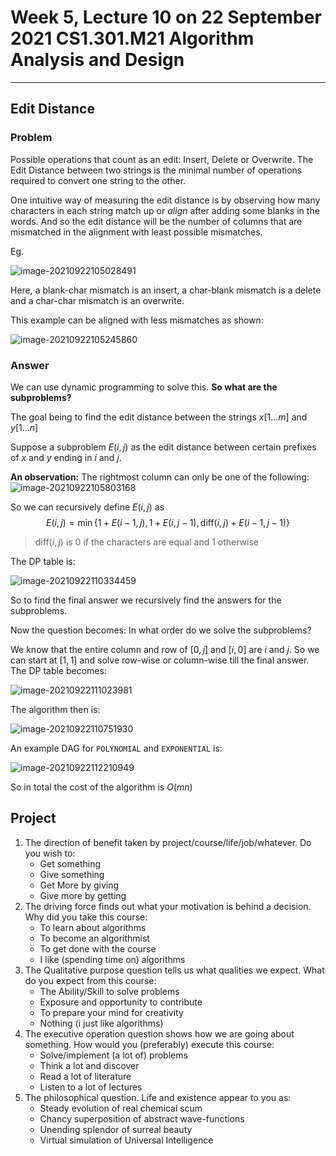 # Week 5, Lecture 10 on 22 September 2021 CS1.301.M21 Algorithm Analysis and Design

***

## Edit Distance

### Problem

Possible operations that count as an edit: Insert, Delete or Overwrite.
The Edit Distance between two strings is the minimal number of operations required to convert one string to the other.

One intuitive way of measuring the edit distance is by observing how many characters in each string match up or *align* after adding some blanks in the words.
And so the edit distance will be the number of columns that are mismatched in the alignment with least possible mismatches.

Eg.

![image-20210922105028491](C:\Users\gpaul\AppData\Roaming\Typora\typora-user-images\image-20210922105028491.png)

Here, a blank-char mismatch is an insert, a char-blank mismatch is a delete and a char-char mismatch is an overwrite.

This example can be aligned with less mismatches as shown:

![image-20210922105245860](C:\Users\gpaul\AppData\Roaming\Typora\typora-user-images\image-20210922105245860.png)



### Answer

We can use dynamic programming to solve this.
**So what are the subproblems?**

The goal being to find the edit distance between the strings $x[1 ... m]$ and $y[1 ...n]$

Suppose a subproblem $E(i,j)$ as the edit distance between certain prefixes of $x$ and $y$ ending in $i$ and $j$.

**An observation:**
The rightmost column can only be one of the following:
![image-20210922105803168](C:\Users\gpaul\AppData\Roaming\Typora\typora-user-images\image-20210922105803168.png) 

So we can recursively define $E(i,j)$ as
$$
E(i,j) = \min\{1+E(i-1,j), 1+E(i,j-1), \text{diff}(i,j)+E(i-1,j-1)\}
$$

> $\text{diff}(i,j)$ is 0 if the characters are equal and 1 otherwise

The DP table is:

![image-20210922110334459](C:\Users\gpaul\AppData\Roaming\Typora\typora-user-images\image-20210922110334459.png)

So to find the final answer we recursively find the answers for the subproblems.

Now the question becomes: In what order do we solve the subproblems?

We know that the entire column and row of $[0,j]$ and $[i,0]$ are $i$ and $j$. So we can start at $[1,1]$ and solve row-wise or column-wise till the final answer. The DP table becomes:

![image-20210922111023981](C:\Users\gpaul\AppData\Roaming\Typora\typora-user-images\image-20210922111023981.png)

The algorithm then is:

![image-20210922110751930](C:\Users\gpaul\AppData\Roaming\Typora\typora-user-images\image-20210922110751930.png)

An example DAG for `POLYNOMIAL` and `EXPONENTIAL` is:

![image-20210922112210949](C:\Users\gpaul\AppData\Roaming\Typora\typora-user-images\image-20210922112210949.png)

So in total the cost of the algorithm is $O(mn)$



## Project

1. The direction of benefit taken by project/course/life/job/whatever. Do you wish to:
   * Get something
   * Give something
   * Get More by giving
   * Give more by getting
2. The driving force finds out what your motivation is behind a decision. Why did you take this course:
   * To learn about algorithms
   * To become an algorithmist
   * To get done with the course
   * I like (spending time on) algorithms
3. The Qualitative purpose question tells us what qualities we expect. What do you expect from this course:
   * The Ability/Skill to solve problems
   * Exposure and opportunity to contribute
   * To prepare your mind for creativity
   * Nothing (i just like algorithms)
4. The executive operation question shows how we are going about something. How would you (preferably) execute this course:
   * Solve/implement (a lot of) problems
   * Think a lot and discover
   * Read a lot of literature
   * Listen to a lot of lectures
5. The philosophical question. Life and existence appear to you as:
   * Steady evolution of real chemical scum
   * Chancy superposition of abstract wave-functions
   * Unending splendor of surreal beauty
   * Virtual simulation of Universal Intelligence
